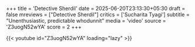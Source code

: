 +++
title = 'Detective Sherdil'
date = 2025-06-20T23:13:30+05:30
draft = false
mreviews = ["Detective Sherdil"]
critics = ['Sucharita Tyagi']
subtitle = "Unenthusiastic, predictable whodunnit"
media = 'video'
source = 'Z3uogN52wYA'
score = 2
+++

{{< youtube id="Z3uogN52wYA" loading="lazy" >}}
